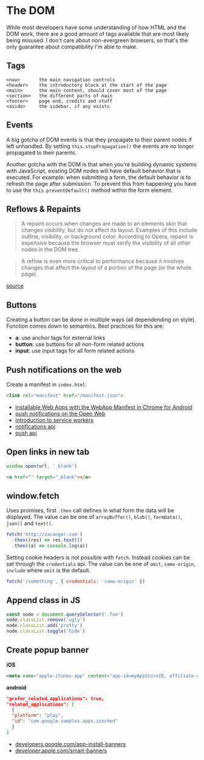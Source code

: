 # The DOM

While most developers have some understanding of how HTML and the DOM work,
there are a good amount of tags available that are most likely being misused. I
don't care about non-evergreen browsers, so that's the only guarantee about
compatibility I'm able to make.

## Tags

    <nav>       the main navigation controls
    <header>    the introductory block at the start of the page
    <main>      the main content, should cover most of the page
    <section>   the different parts of main
    <footer>    page end, credits and stuff
    <aside>     the sidebar, if any exists

## Events

A big gotcha of DOM events is that they propagate to their parent nodes if left
unhandled. By setting `this.stopPropagation()` the events are no longer
propagated to their parents.

Another gotcha with the DOM is that when you're building dynamic systems
with JavaScript, existing DOM nodes will have default behavior that is
executed. For example: when submitting a form, the default behavior is to
refresh the page after submission. To prevent this from happening you have to
use the `this.preventDefault()` method within the form element.

## Reflows & Repaints

> A repaint occurs when changes are made to an elements skin that changes
> visibility, but do not affect its layout. Examples of this include outline,
> visibility, or background color. According to Opera, repaint is expensive
> because the browser must verify the visibility of all other nodes in the DOM
> tree.

> A reflow is even more critical to performance because it involves changes
> that affect the layout of a portion of the page (or the whole page).

[source](http://stackoverflow.com/questions/2549296/whats-the-difference-between-reflow-and-repaint)

## Buttons

Creating a button can be done in multiple ways (all dependending on style).
Function comes down to semantics. Best practices for this are:

* __a__: use anchor tags for external links
* __button__: use buttons for all non-form related actions
* __input__: use input tags for all form related actions

## Push notifications on the web

Create a manifest in `index.html`:
```html
<link rel="manifest" href="/manifest.json">
```

* [installable Web Apps with the WebApp Manifest in Chrome for Android](http://updates.html5rocks.com/2014/11/Support-for-installable-web-apps-with-webapp-manifest-in-chrome-38-for-Android)
* [push notifications on the Open Web](http://updates.html5rocks.com/2015/03/push-notificatons-on-the-open-web)
* [introduction to service workers](http://www.html5rocks.com/en/tutorials/service-worker/introduction/)
* [notifications api](https://notifications.spec.whatwg.org/)
* [push api](http://w3c.github.io/push-api/)

## Open links in new tab

```javascript
window.open(url, '_blank')
```

```html
<a href="" target="_blank"></a>
```

## window.fetch

Uses promises, first `.then` call defines in what form the data will be
displayed. The value can be one of `arrayBuffer()`, `blob()`, `formData()`,
`json()` and `text()`.

```javascript
fetch('http://zacanger.com')
  .then((res) => res.text())
  .then((a) => console.log(a))
```

Setting cookie headers is not possible with `fetch`. Instead cookies can be set
through the `credentials` api. The value can be one of `omit`, `same-origin`,
`include` where `omit` is the default.

```javascript
fetch('/something', { credentials: 'same-origin' })
```

## Append class in JS

```javascript
const node = document.querySelector('.foo')
node.classList.remove('ugly')
node.classList.add('pretty')
node.classList.toggle('hide')
```

## Create popup banner
__iOS__
```html
<meta name="apple-itunes-app" content="app-id=myAppStoreID, affiliate-data=myAffiliateData, app-argument=myURL">
```

__android__
```json
"prefer_related_applications": true,
"related_applications": [
  {
  "platform": "play",
  "id": "com.google.samples.apps.iosched"
  }
]
```

- [developers.google.com/app-install-banners](https://developers.google.com/web/updates/2015/03/increasing-engagement-with-app-install-banners-in-chrome-for-android#native)
- [developer.apple.com/smart-banners](https://developer.apple.com/library/mac/documentation/AppleApplications/Reference/SafariWebContent/PromotingAppswithAppBanners/PromotingAppswithAppBanners.html)
